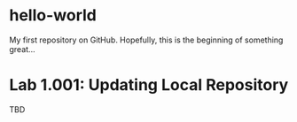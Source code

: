 # hello-world
My first repository on GitHub. Hopefully, this is the beginning of something great...
# Lab 1.001: Updating Local Repository
TBD